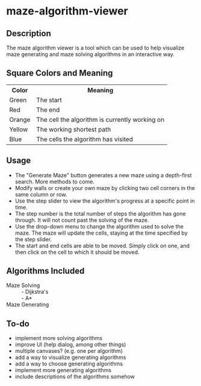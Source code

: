 maze-algorithm-viewer
=====================

Description
-----------

The maze algorithm viewer is a tool which can be used to help visualize maze generating and maze solving algorithms in an interactive way.

Square Colors and Meaning
-------------------------

<table>
	<tr><th>Color</th>	<th>Meaning</th></tr>
	<tr><td>Green</td>	<td>The start</td></tr>
  	<tr><td>Red</td>	<td>The end</td></tr>
  	<tr><td>Orange</td>	<td>The cell the algorithm is currently working on</td></tr>
  	<tr><td>Yellow</td>	<td>The working shortest path</td></tr>
  	<tr><td>Blue</td>	<td>The cells the algorithm has visited</td></tr>
</table>

Usage
-----

* The "Generate Maze" button generates a new maze using a depth-first search. More methods to come.
* Modify walls or create your own maze by clicking two cell corners in the same column or row.
* Use the step slider to view the algorithm's progress at a specific point in time.
* The step number is the total number of steps the algorithm has gone through. It will not count past the solving of the maze.
* Use the drop-down menu to change the algorithm used to solve the maze. The maze will update the cells, staying at the time specified by the step slider.
* The start and end cells are able to be moved. Simply click on one, and then click on the cell to which it should be moved.

Algorithms Included
-------------------

<dl>
	<dt>Maze Solving</dt>
	<dd>- Dijkstra's</dd>
	<dd>- A*</dd>
	<dt>Maze Generating</dt>
</dl>

To-do
-----

* implement more solving algorithms  
* improve UI (help dialog, among other things) 
* multiple canvases? (e.g. one per algorithm)  
* add a way to visualize generating algorithms  
* add a way to choose generating algorithms  
* implement more generating algorithms 
* include descriptions of the algorithms somehow
